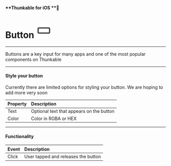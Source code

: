 #### **Thunkable for iOS **

# Button ![](/assets/button-icon-ios.png)

---

Buttons are a key input for many apps and one of the most popular components on Thunkable

---

#### Style your button

Currently there are limited options for styling your button.  We are hoping to add more very soon

| Property | Description |
| :--- | :--- |
| Text | Optional text that appears on the button |
| Color | Color in RGBA or HEX |

---

#### Functionality

| Event | Description |
| :--- | :--- |
| Click | User tapped and releases the button |



